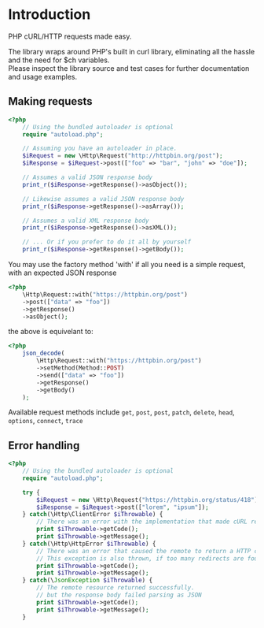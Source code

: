 # Introduction

PHP cURL/HTTP requests made easy.  

The library wraps around PHP's built in curl library, eliminating all the hassle and the need for $ch variables.    
Please inspect the library source and test cases for further documentation and usage examples.  

## Making requests
```php
<?php
	// Using the bundled autoloader is optional
	require "autoload.php";

	// Assuming you have an autoloader in place.
	$iRequest = new \Http\Request("http://httpbin.org/post");
	$iResponse = $iRequest->post(["foo" => "bar", "john" => "doe"]);

	// Assumes a valid JSON response body
	print_r($iResponse->getResponse()->asObject());

	// Likewise assumes a valid JSON response body
	print_r($iResponse->getResponse()->asArray());

	// Assumes a valid XML response body
	print_r($iResponse->getResponse()->asXML());

	// ... Or if you prefer to do it all by yourself
	print_r($iResponse->getResponse()->getBody());
```

You may use the factory method 'with' if all you need is a simple request, with an expected JSON response

```php
<?php
	\Http\Request::with("https://httpbin.org/post")
	->post(["data" => "foo"])
	->getResponse()
	->asObject();
```

the above is equivelant to:

```php
<?php
	json_decode(
		\Http\Request::with("https://httpbin.org/post")
		->setMethod(Method::POST)
		->send(["data" => "foo"])
		->getResponse()
		->getBody()
	);
```

Available request methods include `get`, `post`, `post`, `patch`, `delete`, `head`, `options`, `connect`, `trace`

## Error handling
```php
<?php
	// Using the bundled autoloader is optional
	require "autoload.php";

	try {
		$iRequest = new \Http\Request("https://httpbin.org/status/418");
		$iResponse = $iRequest->post(["lorem", "ipsum"]);
	} catch(\Http\ClientError $iThrowable) {
		// There was an error with the implementation that made cURL return an error
		print $iThrowable->getCode();
		print $iThrowable->getMessage();
	} catch(\Http\HttpError $iThrowable) {
		// There was an error that caused the remote to return a HTTP code >= 400
		// This exception is also thrown, if too many redirects are found.
		print $iThrowable->getCode();
		print $iThrowable->getMessage();
	} catch(\JsonException $iThrowable) {
		// The remote resource returned successfully.
		// but the response body failed parsing as JSON
		print $iThrowable->getCode();
		print $iThrowable->getMessage();
	}
```